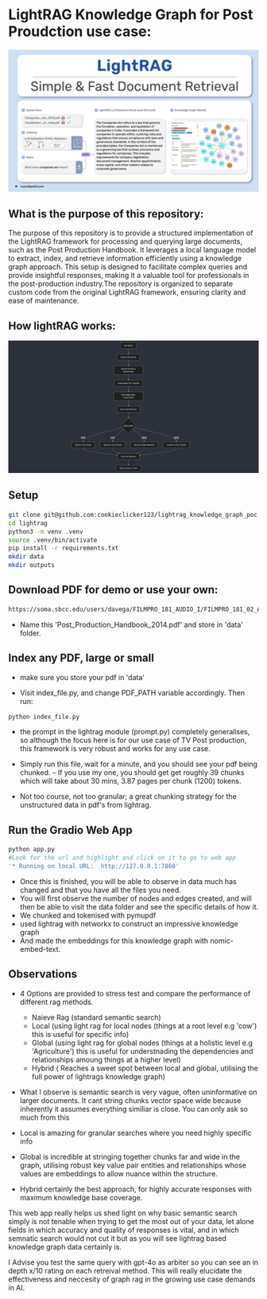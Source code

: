 # LightRAG Knowledge Graph for Post Proudction use case:

![LightRAG](./images/light_rag.jpg)

## What is the purpose of this repository:

The purpose of this repository is to provide a structured implementation of the LightRAG framework for processing and querying large documents, such as the Post Production Handbook. It leverages a local language model to extract, index, and retrieve information efficiently using a knowledge graph approach. This setup is designed to facilitate complex queries and provide insightful responses, making it a valuable tool for professionals in the post-production industry.The repository is organized to separate custom code from the original LightRAG framework, ensuring clarity and ease of maintenance.

## How lightRAG works:

![LightRAG](./images/workflow.jpg)


## Setup

```bash
git clone git@github.com:cookieclicker123/lightrag_knowledge_graph_poc.git
cd lightrag
python3 -m venv .venv
source .venv/bin/activate
pip install -r requirements.txt
mkdir data
mkdir outputs
```

## Download PDF for demo or use your own:

```bash
https://soma.sbcc.edu/users/davega/FILMPRO_181_AUDIO_I/FILMPRO_181_02_Assignments/07_AUDIO_WORKFLOW_DOCS/POST%20GUIDES/Post%20Production%20Handbook%202014.pdf
```

 - Name this 'Post_Production_Handbook_2014.pdf' and store in 'data' folder.

## Index any PDF, large or small

 - make sure you store your pdf in 'data'

 - Visit index_file.py, and change PDF_PATH variable accordingly. Then run:

```bash
python index_file.py
```

 - the prompt in the lightrag module (prompt.py) completely generalises, so although the focus here is for our use case of TV Post production, this framework is very robust and works for any use case.

 - Simply run this file, wait for a minute, and you should see your pdf being chunked. 
 – If you use my one, you should get get roughly 39 chunks which will take about 30 mins, 3.87 pages per chunk (1200) tokens.

 - Not too course, not too granular; a great chunking strategy for the unstructured data in pdf's from lightrag.

 ## Run the Gradio Web App

```bash
python app.py
#Look for the url and highlight and click on it to go to web app
'* Running on local URL:  http://127.0.0.1:7860'

```

  - Once this is finished, you will be able to observe in data much has changed and that you have all the files you need.
 - You will first observe the number of nodes and edges created, and will then be able to visit the data folder and
 see the specific details of how it.
 - We chunked and tokenised with pymupdf
 - used lightrag with networkx to construct an impressive knowledge graph
 - And made the embeddings for this knowledge graph with nomic-embed-text.


## Observations

 - 4 Options are provided to stress test and compare the performance of different rag methods.
   - Naieve Rag (standard semantic search)
   - Local (using light rag for local nodes (things at a root level e.g 'cow') this is useful for specific info)
   - Global (using light rag for global nodes (things at a holistic level e.g 'Agriculture') this is useful for
   understnading the dependencies and relationships amoung things at a higher level)
   - Hybrid ( Reaches a sweet spot between local and global, utilising the full power of lightrags knowledge graph)

 - What I observe is semantic search is very vague, often uninformative on larger documents. It cant string chunks 
 vector space wide because inherently it assumes everything similiar is close. You can only ask so much from this
 - Local is amazing for granular searches where you need highly specific info
 - Global is incredible at stringing together chunks far and wide in the graph, utilising robust key value pair 
 entities and relationships whose values are embeddings to allow nuance within the structure.
 - Hybrid certainly the best approach, for highly accurate responses with maximum knowledge base coverage.

This web app really helps us shed light on why basic semantic search simply is not tenable when trying to get the most out of your data, let alone fields in which accuracy and quality of responses is vital, and in which semnatic search would not cut it but as you will see lightrag based knowledge graph data certainly is.

I Advise you test the same query with gpt-4o as arbiter so you can see an in depth x/10 rating on each 
retreival method. This will really elucidate the effectiveness and neccesity of graph rag in 
the growing use case demands in AI.